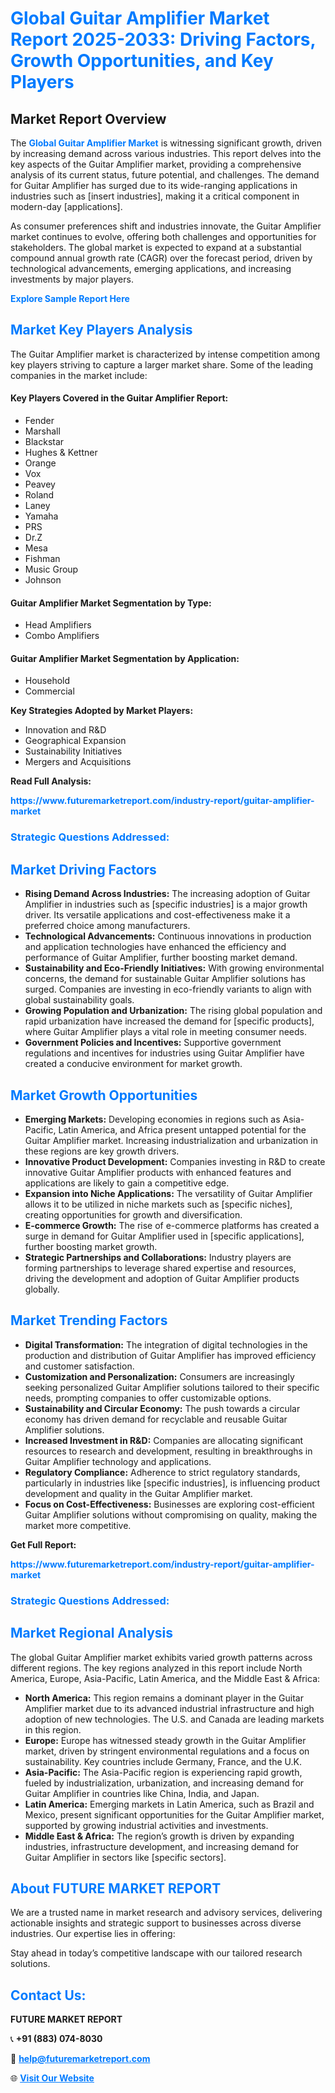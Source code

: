 <h1 style="color: #007BFF;">Global Guitar Amplifier Market Report 2025-2033: Driving Factors, Growth Opportunities, and Key Players</h1>

<section id="overview">
<h2>Market Report Overview</h2>
<p>The <a href="https://www.futuremarketreport.com/industry-report/guitar-amplifier-market" style="color: #007BFF; text-decoration: none;"><strong>Global Guitar Amplifier Market</strong></a> is witnessing significant growth, driven by increasing demand across various industries. This report delves into the key aspects of the Guitar Amplifier market, providing a comprehensive analysis of its current status, future potential, and challenges. The demand for Guitar Amplifier has surged due to its wide-ranging applications in industries such as [insert industries], making it a critical component in modern-day [applications].</p>
<p>As consumer preferences shift and industries innovate, the Guitar Amplifier market continues to evolve, offering both challenges and opportunities for stakeholders. The global market is expected to expand at a substantial compound annual growth rate (CAGR) over the forecast period, driven by technological advancements, emerging applications, and increasing investments by major players.</p>
</section>

<section id="overview">
<p><a href="https://www.futuremarketreport.com/request-sample/reportId=55238" style="color: #007BFF; text-decoration: none;"><strong>Explore Sample Report Here</strong></a></p>
</section>

<section id="key-players">
<h2 style="color: #007BFF;">Market Key Players Analysis</h2>
<p>The Guitar Amplifier market is characterized by intense competition among key players striving to capture a larger market share. Some of the leading companies in the market include:</p>
<h4>Key Players Covered in the Guitar Amplifier Report:</h4>
<ul><li>Fender</li><li>Marshall</li><li>Blackstar</li><li>Hughes &amp; Kettner</li><li>Orange</li><li>Vox</li><li>Peavey</li><li>Roland</li><li>Laney</li><li>Yamaha</li><li>PRS</li><li>Dr.Z</li><li>Mesa</li><li>Fishman</li><li>Music Group</li><li>Johnson</li></ul>
<h4>Guitar Amplifier Market Segmentation by Type:</h4>
<ul><li>Head Amplifiers</li><li>Combo Amplifiers</li></ul>

<h4>Guitar Amplifier Market Segmentation by Application:</h4>
<ul><li>Household</li><li>Commercial</li></ul>
<p><strong>Key Strategies Adopted by Market Players:</strong></p>
<ul>
<li>Innovation and R&D</li>
<li>Geographical Expansion</li>
<li>Sustainability Initiatives</li>
<li>Mergers and Acquisitions</li>
</ul>
</section>

<section>
<p><strong>Read Full Analysis: </strong></p><a href="https://www.futuremarketreport.com/industry-report/guitar-amplifier-market" style="color: #007BFF; text-decoration: none;"><strong>https://www.futuremarketreport.com/industry-report/guitar-amplifier-market</strong></a>
<h3 style="color: #007BFF;">Strategic Questions Addressed:</h3>
</section>

<section id="driving-factors">
<h2 style="color: #007BFF;">Market Driving Factors</h2>
<ul>
<li><strong>Rising Demand Across Industries:</strong> The increasing adoption of Guitar Amplifier in industries such as [specific industries] is a major growth driver. Its versatile applications and cost-effectiveness make it a preferred choice among manufacturers.</li>
<li><strong>Technological Advancements:</strong> Continuous innovations in production and application technologies have enhanced the efficiency and performance of Guitar Amplifier, further boosting market demand.</li>
<li><strong>Sustainability and Eco-Friendly Initiatives:</strong> With growing environmental concerns, the demand for sustainable Guitar Amplifier solutions has surged. Companies are investing in eco-friendly variants to align with global sustainability goals.</li>
<li><strong>Growing Population and Urbanization:</strong> The rising global population and rapid urbanization have increased the demand for [specific products], where Guitar Amplifier plays a vital role in meeting consumer needs.</li>
<li><strong>Government Policies and Incentives:</strong> Supportive government regulations and incentives for industries using Guitar Amplifier have created a conducive environment for market growth.</li>
</ul>
</section>

<section id="growth-opportunities">
<h2 style="color: #007BFF;">Market Growth Opportunities</h2>
<ul>
<li><strong>Emerging Markets:</strong> Developing economies in regions such as Asia-Pacific, Latin America, and Africa present untapped potential for the Guitar Amplifier market. Increasing industrialization and urbanization in these regions are key growth drivers.</li>
<li><strong>Innovative Product Development:</strong> Companies investing in R&D to create innovative Guitar Amplifier products with enhanced features and applications are likely to gain a competitive edge.</li>
<li><strong>Expansion into Niche Applications:</strong> The versatility of Guitar Amplifier allows it to be utilized in niche markets such as [specific niches], creating opportunities for growth and diversification.</li>
<li><strong>E-commerce Growth:</strong> The rise of e-commerce platforms has created a surge in demand for Guitar Amplifier used in [specific applications], further boosting market growth.</li>
<li><strong>Strategic Partnerships and Collaborations:</strong> Industry players are forming partnerships to leverage shared expertise and resources, driving the development and adoption of Guitar Amplifier products globally.</li>
</ul>
</section>

<section id="trending-factors">
<h2 style="color: #007BFF;">Market Trending Factors</h2>
<ul>
<li><strong>Digital Transformation:</strong> The integration of digital technologies in the production and distribution of Guitar Amplifier has improved efficiency and customer satisfaction.</li>
<li><strong>Customization and Personalization:</strong> Consumers are increasingly seeking personalized Guitar Amplifier solutions tailored to their specific needs, prompting companies to offer customizable options.</li>
<li><strong>Sustainability and Circular Economy:</strong> The push towards a circular economy has driven demand for recyclable and reusable Guitar Amplifier solutions.</li>
<li><strong>Increased Investment in R&D:</strong> Companies are allocating significant resources to research and development, resulting in breakthroughs in Guitar Amplifier technology and applications.</li>
<li><strong>Regulatory Compliance:</strong> Adherence to strict regulatory standards, particularly in industries like [specific industries], is influencing product development and quality in the Guitar Amplifier market.</li>
<li><strong>Focus on Cost-Effectiveness:</strong> Businesses are exploring cost-efficient Guitar Amplifier solutions without compromising on quality, making the market more competitive.</li>
</ul>
</section>

<section>
<p><strong>Get Full Report: </strong></p><a href="https://www.futuremarketreport.com/industry-report/guitar-amplifier-market" style="color: #007BFF; text-decoration: none;"><strong>https://www.futuremarketreport.com/industry-report/guitar-amplifier-market</strong></a>
<h3 style="color: #007BFF;">Strategic Questions Addressed:</h3>
</section>


<section id="regional-analysis">
<h2 style="color: #007BFF;">Market Regional Analysis</h2>
<p>The global Guitar Amplifier market exhibits varied growth patterns across different regions. The key regions analyzed in this report include North America, Europe, Asia-Pacific, Latin America, and the Middle East & Africa:</p>
<ul>
<li><strong>North America:</strong> This region remains a dominant player in the Guitar Amplifier market due to its advanced industrial infrastructure and high adoption of new technologies. The U.S. and Canada are leading markets in this region.</li>
<li><strong>Europe:</strong> Europe has witnessed steady growth in the Guitar Amplifier market, driven by stringent environmental regulations and a focus on sustainability. Key countries include Germany, France, and the U.K.</li>
<li><strong>Asia-Pacific:</strong> The Asia-Pacific region is experiencing rapid growth, fueled by industrialization, urbanization, and increasing demand for Guitar Amplifier in countries like China, India, and Japan.</li>
<li><strong>Latin America:</strong> Emerging markets in Latin America, such as Brazil and Mexico, present significant opportunities for the Guitar Amplifier market, supported by growing industrial activities and investments.</li>
<li><strong>Middle East & Africa:</strong> The region’s growth is driven by expanding industries, infrastructure development, and increasing demand for Guitar Amplifier in sectors like [specific sectors].</li>
</ul>
</section>

<footer>
<h2 style="color: #007BFF;">About FUTURE MARKET REPORT</h2>
<p>We are a trusted name in market research and advisory services, delivering actionable insights and strategic support to businesses across diverse industries. Our expertise lies in offering:</p>

<p>Stay ahead in today’s competitive landscape with our tailored research solutions.</p>

<h2 style="color: #007BFF;">Contact Us:</h2>
<p><strong>FUTURE MARKET REPORT</strong></p>
<p>📞 <strong>+91 (883) 074-8030</strong></p>
<p>📧 <strong><a href="mailto:help@futuremarketreport.com" style="color: #007BFF;">help@futuremarketreport.com</a></strong></p>
<p>🌐 <strong><a href="https://www.futuremarketreport.com/" style="color: #007BFF;">Visit Our Website</a></strong></p>
</footer>